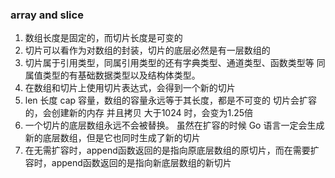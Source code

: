 ### array and slice

1. 数组长度是固定的，而切片长度是可变的
2. 切片可以看作为对数组的封装，切片的底层必然是有一层数组的
3. 切片属于引用类型，同属引用类型的还有字典类型、通道类型、函数类型等
同属值类型的有基础数据类型以及结构体类型。
4. 在数组和切片上使用切片表达式，会得到一个新的切片
5. len 长度 cap 容量，数组的容量永远等于其长度，都是不可变的
切片会扩容的，会创建新的内存 并且拷贝
大于1024 时，会变为1.25倍
6. 一个切片的底层数组永远不会被替换。
虽然在扩容的时候 Go 语言一定会生成新的底层数组，但是它也同时生成了新的切片
7. 在无需扩容时，append函数返回的是指向原底层数组的原切片，而在需要扩容时，append函数返回的是指向新底层数组的新切片